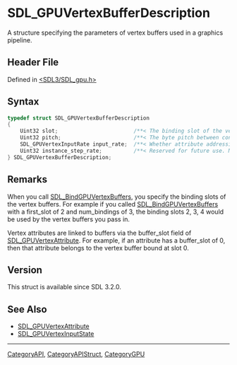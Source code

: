 # SDL_GPUVertexBufferDescription

A structure specifying the parameters of vertex buffers used in a graphics pipeline.

## Header File

Defined in [<SDL3/SDL_gpu.h>](https://github.com/libsdl-org/SDL/blob/main/include/SDL3/SDL_gpu.h)

## Syntax

```c
typedef struct SDL_GPUVertexBufferDescription
{
    Uint32 slot;                        /**< The binding slot of the vertex buffer. */
    Uint32 pitch;                       /**< The byte pitch between consecutive elements of the vertex buffer. */
    SDL_GPUVertexInputRate input_rate;  /**< Whether attribute addressing is a function of the vertex index or instance index. */
    Uint32 instance_step_rate;          /**< Reserved for future use. Must be set to 0. */
} SDL_GPUVertexBufferDescription;
```

## Remarks

When you call [SDL_BindGPUVertexBuffers](SDL_BindGPUVertexBuffers), you
specify the binding slots of the vertex buffers. For example if you called
[SDL_BindGPUVertexBuffers](SDL_BindGPUVertexBuffers) with a first_slot of 2
and num_bindings of 3, the binding slots 2, 3, 4 would be used by the
vertex buffers you pass in.

Vertex attributes are linked to buffers via the buffer_slot field of
[SDL_GPUVertexAttribute](SDL_GPUVertexAttribute). For example, if an
attribute has a buffer_slot of 0, then that attribute belongs to the vertex
buffer bound at slot 0.

## Version

This struct is available since SDL 3.2.0.

## See Also

- [SDL_GPUVertexAttribute](SDL_GPUVertexAttribute)
- [SDL_GPUVertexInputState](SDL_GPUVertexInputState)

----
[CategoryAPI](CategoryAPI), [CategoryAPIStruct](CategoryAPIStruct), [CategoryGPU](CategoryGPU)


